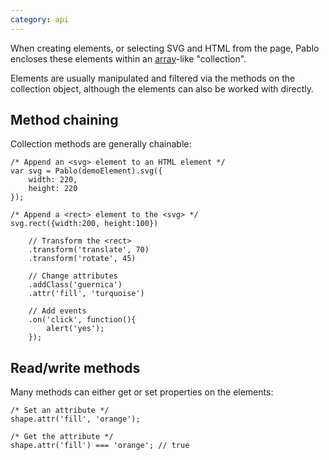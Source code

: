 ```yaml
---
category: api
---
```


When creating elements, or selecting SVG and HTML from the page, Pablo encloses these elements within an [array][array]-like "collection".

Elements are usually manipulated and filtered via the methods on the collection object, although the elements can also be worked with directly.


## Method chaining

Collection methods are generally chainable:

    /* Append an <svg> element to an HTML element */
    var svg = Pablo(demoElement).svg({
        width: 220,
        height: 220
    });

    /* Append a <rect> element to the <svg> */
    svg.rect({width:200, height:100})

        // Transform the <rect>
        .transform('translate', 70)
        .transform('rotate', 45)

        // Change attributes
        .addClass('guernica')
        .attr('fill', 'turquoise')

        // Add events
        .on('click', function(){
            alert('yes');
        });


## Read/write methods

Many methods can either get or set properties on the elements:

    /* Set an attribute */
    shape.attr('fill', 'orange');

    /* Get the attribute */
    shape.attr('fill') === 'orange'; // true


[array]: https://developer.mozilla.org/en-US/docs/Web/JavaScript/Reference/Global_Objects/Array
